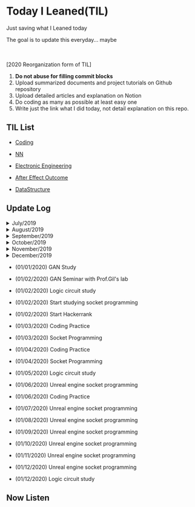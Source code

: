 # Today I Leaned(TIL)

Just saving what I Leaned today

The goal is to update this everyday... maybe

　  

[2020 Reorganization form of TIL]

1. **Do not abuse for filling commit blocks**
2. Upload summarized documents and  project tutorials on Github repository
3. Upload detailed articles and explanation on Notion
4. Do coding as many as possible at least easy one
5. Write just the link what I did today, not detail explanation on this repo.



## TIL List

* [Coding](./Coding)

* [NN](./NN)

* [Electronic Engineering](./Electronic)

* [After Effect Outcome](https://www.youtube.com/watch?v=2WhzsvoYrRw)

* [DataStructure](DataStructure/README.md)  

  


## Update Log
<details>  
<summary>July/2019</summary>  
<div markdown="1">  

* (07/09/2019) Markdown Practice

* (07/09/2019) Git Practice

* (07/10/2019) Coding Practice

* (07/11/2019) Coding Practice

* (07/12/2019) Coding Practice

* (07/13/2019) Coding Practice

* (07/14/2019) Coding Practice

* (07/15/2019) Coding Practice

* (07/16/2019) Coding Practice

* (07/17/2019) Coding Practice

* (07/17/2019) Studying NN

* (07/18/2019) Coding Practice

* (07/18/2019) Studying NN

* (07/19/2019) Coding Practice

* (07/19/2019) Studying NN

* (07/19/2019) Studying Electronics

* (07/20/2019) Coding Practice

* (07/20/2019) Studying NN

* (07/21/2019) Studying NN

* (07/21/2019) Coding Practice

* (07/22/2019) Coding Practice

* (07/22/2019) Studying NN

* (07/23/2019) Coding Practice

* (07/23/2019) Studying NN

* (07/24/2019) Coding Practice

* (07/24/2019) Studying NN

* (07/25/2019) Coding Practice

* (07/25/2019) Studying NN

* (07/26/2019) Coding Practice

* (07/26/2019) Studying NN

* (07/26/2019) Studying Notion

* (07/27/2019) Studying Notion

* (07/27/2019) Coding Practice

* (07/27/2019) Study Taebohae

* (07/28/2019) Coding Practice

* (07/29/2019) Study After Effect

* (07/29/2019) Coding Practice

* (07/29/2019) Studying NN

* (07/30/2019) Coding Practice

* (07/30/2019) Studying NN

* (07/31/2019) Coding Practice

* (07/31/2019) Study After Effect

</div>  
</details>

<details>  
<summary>August/2019</summary>  
<div markdown="1">  


- (08/01/2019) Coding Practice
- (08/01/2019) Study After Effect
- (08/02/2019) Coding Practice
- (08/02/2019) Start Yahac
- (08/03/2019) Coding Practice
- (08/03/2019) Keep Yahac
- (08/04/2019) Coding Practice
- (08/04/2019) Proceed Yahac
- (08/05/2019) Coding Practice
- (08/06/2019) Coding Practice
- (08/06/2019) Proceed Yahac
- (08/07/2019) Coding Practice
- (08/07/2019) Proceed Yahac
- (08/08/2019) Coding Practice
- (08/08/2019) Proceed Yahac
- (08/09/2019) Coding Practice
- (08/09/2019) Proceed Yahac
- (08/10/2019) Coding Practice
- (08/10/2019) Proceed Yahac
- (08/11/2019) Coding Practice
- (08/12/2019) Coding Practice
- (08/13/2019) Coding Practice
- (08/14/2019) Coding Practice
- (08/15/2019) Coding Practice
- (08/16/2019) Coding Practice
- (08/17/2019) Coding Practice
- (08/18/2019) Coding Practice
- (08/19/2019) Coding Practice
- (08/20/2019) Coding Practice
- (08/21/2019) Coding Practice
- (08/22/2019) Coding Practice
- (08/23/2019) Coding Practice
- (08/24/2019) Coding Practice
- (08/25/2019) Coding Practice
- (08/26/2019) Coding Practice
- (08/27/2019) Coding Practice
- (08/28/2019) Coding Practice
- (08/29/2019) Coding Practice
- (08/30/2019) Coding Practice

</div>  
</details>  

<details>  
<summary>September/2019</summary>  
<div markdown="1">  

* (09/01/2019) Coding Practice
* (09/02/2019) Coding Practice
* (09/03/2019) Coding Practice
* (09/04/2019) Coding Practice
* (09/05/2019) Coding Practice
* (09/06/2019) Coding Practice
* (09/06/2019) Start FaceFilter
* (09/06/2019) Reorganize codingyahac -> AutoCustomizing
* (09/07/2019) Pull request
* (09/07/2019) Coding Practice
* (09/08/2019) Coding Practice  
* (09/09/2019) Coding Practice  
* (09/10/2019) Coding Practice  
* (09/11/2019) Coding Practice  
* (09/12/2019) Coding Practice  
* (09/13/2019) Make CS231n Document
* (09/13/2019) Coding Practice  
* (09/14/2019) Coding Practice  
* (09/15/2019) Coding Practice  
* (09/16/2019) Coding Practice  
* (09/17/2019) Coding Practice  
* (09/17/2019) Algorithm Practice  
* (09/18/2019) Coding Practice  
* (09/19/2019) Coding Practice  
* (09/20/2019) Coding Practice  
* (09/21/2019) Coding Practice  
* (09/22/2019) Coding Practice  
* (09/23/2019) Coding Practice  
* (09/24/2019) Coding Practice  
* (09/25/2019) Coding Practice  
* (09/26/2019) Coding Practice  
* (09/27/2019) Coding Practice  
* (09/28/2019) Coding Practice  
* (09/29/2019) Coding Practice  
* (09/29/2019) Finish AMT Project  
* (09/29/2019) Reorganize DEVGRU  
* (09/30/2019) Coding Practice  

</div>  
</details>   

<details>  
<summary>October/2019</summary>  
<div markdown="1">  

* (10/01/2019) Coding Practice 
* (10/01/2019) H.AI Study  
* (10/02/2019) Coding Practice  
* (10/03/2019) Coding Practice  
* (10/04/2019) Coding Practice  
* (10/05/2019) Coding Practice  
* (10/06/2019) Coding Practice  
* (10/07/2019) Create DataStructure folder
* (10/08/2019) DataStructure practice
* (10/08/2019) DataStructure practice
* (10/09/2019) DataStructure practice
* (10/10/2019) DataStructure practice
* (10/10/2019) Coding practice
* (10/11/2019) Coding practice
* (10/12/2019) Coding practice
* (10/13/2019) Coding practice
* (10/14/2019) Coding practice
* (10/15/2019) Coding practice
* (10/16/2019) Coding practice
* (10/17/2019) DataStructure practice
* (10/18/2019) DataStructure practice
* (10/19/2019) DataStructure practice
* (10/20/2019) DataStructure practice
* (10/21/2019) Coding practice
* (10/22/2019) Coding practice
* (10/23/2019) Coding practice
* (10/24/2019) Coding practice
* (10/25/2019) Coding practice
* (10/26/2019) Coding practice
* (10/27/2019) Coding practice
* (10/28/2019) Coding practice
* (10/29/2019) Coding practice
* (10/30/2019) Coding practice
* (10/31/2019) Coding practice

</div>  
</details>  

<details>  
<summary>November/2019</summary>  
<div markdown="1"> 

* (11/01/2019) Coding practice
* (11/01/2019) Unreal Steel Team Building
* (11/01/2019) volunteer Unreal Steel Hackerthon
* (11/02/2019) volunteer Unreal Steel Hackerthon
* (11/02/2019) Set one-week plan of project
* (11/03/2019) Coding Practice
* (11/04/2019) Coding Practice
* (11/05/2019) Coding Practice
* (11/06/2019) Coding Practice
* (11/07/2019) Coding Practice
* (11/08/2019) Unreal Steel Second Hackerthon
* (11/09/2019) Unreal Steel Second Hackerthon
* (11/09/2019) Documentate UnrealSteel
* (11/09/2019) Coding Practice
* (11/10/2019) Proceed UnrealSteel Project
* (11/11/2019) Proceed UnrealSteel Project
* (11/11/2019) Add AI Ethics at Useful Articles
* (11/12/2019) Proceed UnrealSteel Project
* (11/13/2019) Coding Practice
* (11/14/2019) Practice Data Structure
* (11/15/2019) Practice Data Structure
* (11/15/2019) Unreal Steel Third Hackerthon
* (11/16/2019) Unreal Steel Third Hackerthon
* (11/16/2019) Unreal Steel Fourth Hackerthon
* (11/17/2019) Unreal Steel Fourth Hackerthon
* (11/18/2019) Practice Data Structure
* (11/19/2019) Proceed UnrealSteel Project
* (11/20/2019) Unreal Steel Final Hackerthon
* (11/21/2019) Logic Circuit Design Study
* (11/22/2019) Logic Circuit Design Study
* (11/23/2019) Practice Data Structure
* (11/24/2019) Translate Curvefitting
* (11/25/2019) Translate Curvefitting
* (11/26/2019) Practice Data Structure
* (11/27/2019) Start Knee2Shoulder
* (11/28/2019) Translate Curvefitting
* (11/29/2019) Translate Curvefitting
* (11/30/2019) Coding Practice

</div>  
</details>  

<details>  
<summary>December/2019</summary>  
<div markdown="1"> 


* (12/01/2019) Coding Practice
* (12/02/2019) Coding Practice
* (12/03/2019) Coding Practice
* (12/04/2019) Coding Practice
* (12/05/2019) Logic Circuit Design Project
* (12/06/2019) Data Structure Practice
* (12/07/2019) Data Structure Practice
* (12/08/2019) Data Structure Practice
* (12/09/2019) Data Structure Practice
* (12/10/2019) Data Structure Practice
* (12/11/2019) Logic Circuit Design Project
* (12/12/2019) Logic Circuit Design Project
* (12/13/2019) Coding Practice
* (12/14/2019) Coding Practice
* (12/15/2019) Coding Practice
* (12/16/2019) Coding Practice
* (12/17/2019) Coding Practice
* (12/18/2019) Coding Practice
* (12/19/2019) RSA Design PPT
* (12/20/2019) Workflow tool study
* (12/21/2019) Start Knee2Shoulder
* (12/22/2019) Workflow tool study
* (12/23/2019) Knee2Shoulder study
* (12/24/2019) Knee2Shoulder study
* (12/25/2019) Coding Practice
* (12/26/2019) Knee2Shoulder study
* (12/27/2019) Knee2Shoulder study
* (12/28/2019) Knee2Shoulder study
* (12/29/2019) Knee2Shoulder study
* (12/30/2019) Knee2Shoulder study
* (12/31/2019) C++ - python Embedding practice

</div>  
</details>  

* (01/01/2020) GAN Study

* (01/02/2020) GAN Seminar with Prof.Gil's lab

* (01/02/2020) Logic circuit study

* (01/02/2020) Start studying socket programming

* (01/02/2020) Start Hackerrank

* (01/03/2020) Coding Practice

* (01/03/2020) Socket Programming  

* (01/04/2020) Coding Practice

* (01/04/2020) Socket Programming  

* (01/05/2020) Logic circuit study  

* (01/06/2020) Unreal engine socket programming

* (01/06/2020) Coding Practice  

* (01/07/2020) Unreal engine socket programming  

* (01/08/2020) Unreal engine socket programming  

* (01/09/2020) Unreal engine socket programming  

* (01/10/2020) Unreal engine socket programming  

* (01/11/2020) Unreal engine socket programming  

* (01/12/2020) Unreal engine socket programming  

* (01/12/2020) Logic circuit study  


## Now Listen  


